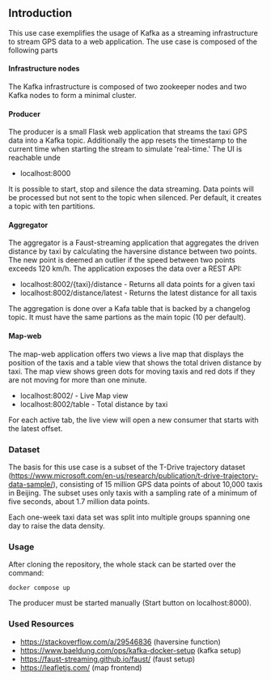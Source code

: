 ## Introduction
This use case exemplifies the usage of Kafka as a streaming infrastructure to stream GPS data to a web application. The 
use case is composed of the following parts

#### Infrastructure nodes
The Kafka infrastructure is composed of two zookeeper nodes and two Kafka nodes to form a minimal cluster. 

#### Producer
The producer is a small Flask web application that streams the taxi GPS data into a Kafka topic. Additionally the app 
resets the timestamp to the current time when starting the stream to simulate 'real-time.' The UI is reachable unde

* localhost:8000

It is possible to start, stop and silence the data streaming. Data points will be processed but not sent to the topic 
when silenced. Per default, it creates a topic with ten partitions.

#### Aggregator
The aggregator is a Faust-streaming application that aggregates the driven distance by taxi by calculating the haversine 
distance between two points. The new point is deemed an outlier if the speed between two points exceeds 120 km/h. The 
application exposes the data over a REST API:

* localhost:8002/{taxi}/distance - Returns all data points for a given taxi
* localhost:8002/distance/latest - Returns the latest distance for all taxis

The aggregation is done over a Kafa table that is backed by a changelog topic. It must have the same partions as the 
main topic (10 per default).

#### Map-web
The map-web application offers two views a live map that displays the position of the taxis and a table view that shows 
the total driven distance by taxi. The map view shows green dots for moving taxis and red dots if they are not moving 
for more than one minute. 

* localhost:8002/ - Live Map view
* localhost:8002/table -  Total distance by taxi

For each active tab, the live view will open a new consumer that starts with the latest offset.

### Dataset
The basis for this use case is a subset of the T-Drive trajectory dataset (https://www.microsoft.com/en-us/research/publication/t-drive-trajectory-data-sample/), 
consisting of 15 million GPS data points of about 10,000 taxis in Beijing. The subset uses only taxis with a sampling 
rate of a minimum of five seconds, about 1.7 million data points.

Each one-week taxi data set was split into multiple groups spanning one day to raise the data density.

### Usage

After cloning the repository, the whole stack can be started over the command:

    docker compose up

The producer must be started manually (Start button on localhost:8000).

### Used Resources

* https://stackoverflow.com/a/29546836 (haversine function)
* https://www.baeldung.com/ops/kafka-docker-setup (kafka setup)
* https://faust-streaming.github.io/faust/ (faust setup)
* https://leafletjs.com/ (map frontend)
